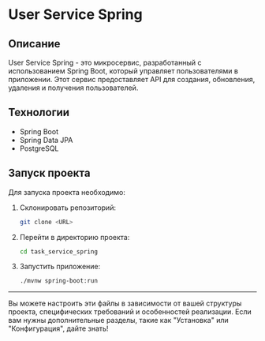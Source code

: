 # User Service Spring

## Описание
User Service Spring - это микросервис, разработанный с использованием Spring Boot, который управляет пользователями в приложении. Этот сервис предоставляет API для создания, обновления, удаления и получения пользователей.

## Технологии
- Spring Boot
- Spring Data JPA
- PostgreSQL

## Запуск проекта
Для запуска проекта необходимо:
1. Склонировать репозиторий:
   ```bash
   git clone <URL>
2. Перейти в директорию проекта:
   ```bash
   cd task_service_spring
4. Запустить приложение:
   ```bash
   ./mvnw spring-boot:run

---

Вы можете настроить эти файлы в зависимости от вашей структуры проекта, специфических требований и особенностей реализации. Если вам нужны дополнительные разделы, такие как "Установка" или "Конфигурация", дайте знать!
